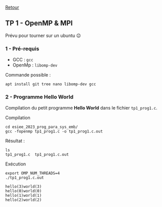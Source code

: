 [Retour](../../)

## TP 1 - OpenMP & MPI

Prévu pour tourner sur un ubuntu 😉

### 1 - Pré-requis

- GCC : `gcc`
- OpenMp : `libomp-dev`

Commande possible :

```
apt install git tree nano libomp-dev gcc
```

### 2 - Programme Hello World

Compilation du petit programme **Hello World** dans le fichier `tp1_prog1.c`.

Compilation

```
cd esiee_2023_prog_para_sys_emb/
gcc -fopenmp tp1_prog1.c -o tp1_prog1.c.out
```

Résultat :

```
ls
tp1_prog1.c  tp1_prog1.c.out
```

Exécution

```
export OMP_NUM_THREADS=4
./tp1_prog1.c.out

hello(3)world(3) 
hello(0)world(0) 
hello(1)world(1) 
hello(2)world(2) 
```
